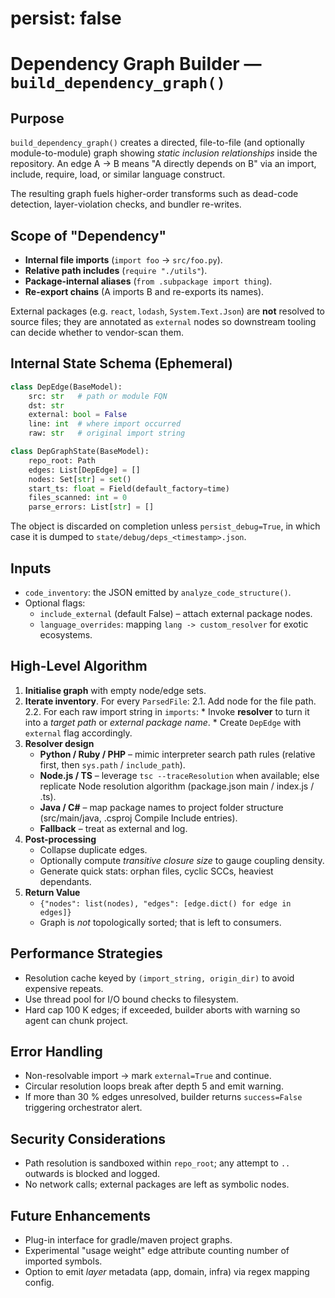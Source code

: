 # persist: false
# Dependency Graph Builder — `build_dependency_graph()`

## Purpose
`build_dependency_graph()` creates a directed, file-to-file (and optionally module-to-module) graph showing *static inclusion relationships* inside the repository.  An edge A → B means "A directly depends on B" via an import, include, require, load, or similar language construct.

The resulting graph fuels higher-order transforms such as dead-code detection, layer-violation checks, and bundler re-writes.

## Scope of "Dependency"
* **Internal file imports** (`import foo` → `src/foo.py`).
* **Relative path includes** (`require "./utils"`).
* **Package-internal aliases** (`from .subpackage import thing`).
* **Re-export chains** (A imports B and re-exports its names).

External packages (e.g. `react`, `lodash`, `System.Text.Json`) are **not** resolved to source files; they are annotated as `external` nodes so downstream tooling can decide whether to vendor-scan them.

## Internal State Schema (Ephemeral)
```python
class DepEdge(BaseModel):
    src: str   # path or module FQN
    dst: str
    external: bool = False
    line: int  # where import occurred
    raw: str   # original import string

class DepGraphState(BaseModel):
    repo_root: Path
    edges: List[DepEdge] = []
    nodes: Set[str] = set()
    start_ts: float = Field(default_factory=time)
    files_scanned: int = 0
    parse_errors: List[str] = []
```
The object is discarded on completion unless `persist_debug=True`, in which case it is dumped to `state/debug/deps_<timestamp>.json`.

## Inputs
* `code_inventory`: the JSON emitted by `analyze_code_structure()`.
* Optional flags:
  * `include_external` (default False) – attach external package nodes.
  * `language_overrides`: mapping `lang -> custom_resolver` for exotic ecosystems.

## High-Level Algorithm
1. **Initialise graph** with empty node/edge sets.
2. **Iterate inventory**.  For every `ParsedFile`:
   2.1. Add node for the file path.
   2.2. For each raw import string in `imports`:
        * Invoke **resolver** to turn it into a *target path* or *external package name*.
        * Create `DepEdge` with `external` flag accordingly.
3. **Resolver design**
   * **Python / Ruby / PHP** – mimic interpreter search path rules (relative first, then `sys.path` / `include_path`).
   * **Node.js / TS** – leverage `tsc --traceResolution` when available; else replicate Node resolution algorithm (package.json main / index.js / .ts).
   * **Java / C#** – map package names to project folder structure (src/main/java, .csproj Compile Include entries).
   * **Fallback** – treat as external and log.
4. **Post-processing**
   * Collapse duplicate edges.
   * Optionally compute *transitive closure size* to gauge coupling density.
   * Generate quick stats: orphan files, cyclic SCCs, heaviest dependants.
5. **Return Value**
   * `{"nodes": list(nodes), "edges": [edge.dict() for edge in edges]}`
   * Graph is *not* topologically sorted; that is left to consumers.

## Performance Strategies
* Resolution cache keyed by `(import_string, origin_dir)` to avoid expensive repeats.
* Use thread pool for I/O bound checks to filesystem.
* Hard cap 100 K edges; if exceeded, builder aborts with warning so agent can chunk project.

## Error Handling
* Non-resolvable import → mark `external=True` and continue.
* Circular resolution loops break after depth 5 and emit warning.
* If more than 30 % edges unresolved, builder returns `success=False` triggering orchestrator alert.

## Security Considerations
* Path resolution is sandboxed within `repo_root`; any attempt to `..` outwards is blocked and logged.
* No network calls; external packages are left as symbolic nodes.

## Future Enhancements
* Plug-in interface for gradle/maven project graphs.
* Experimental "usage weight" edge attribute counting number of imported symbols.
* Option to emit *layer* metadata (app, domain, infra) via regex mapping config. 